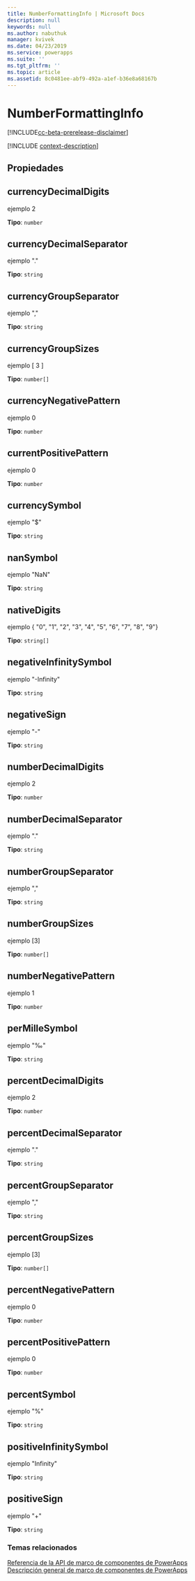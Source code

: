 ```yaml
---
title: NumberFormattingInfo | Microsoft Docs
description: null
keywords: null
ms.author: nabuthuk
manager: kvivek
ms.date: 04/23/2019
ms.service: powerapps
ms.suite: ''
ms.tgt_pltfrm: ''
ms.topic: article
ms.assetid: 8c0481ee-abf9-492a-a1ef-b36e8a68167b
---
```


# <a name="numberformattinginfo"></a>NumberFormattingInfo

[!INCLUDE[cc-beta-prerelease-disclaimer](../../../includes/cc-beta-prerelease-disclaimer.md)]

[!INCLUDE [context-description](includes/numberformattinginfo-description.md)]

## <a name="properties"></a>Propiedades

## <a name="currencydecimaldigits"></a>currencyDecimalDigits

 ejemplo 2

**Tipo**: `number`

## <a name="currencydecimalseparator"></a>currencyDecimalSeparator

ejemplo "."

**Tipo**: `string`

## <a name="currencygroupseparator"></a>currencyGroupSeparator

ejemplo ","

**Tipo**: `string`

## <a name="currencygroupsizes"></a>currencyGroupSizes

ejemplo [ 3 ]

**Tipo**: `number[]`

## <a name="currencynegativepattern"></a>currencyNegativePattern

ejemplo 0

**Tipo**: `number`

## <a name="currentpositivepattern"></a>currentPositivePattern

ejemplo 0

**Tipo**: `number`

## <a name="currencysymbol"></a>currencySymbol

ejemplo "$"

**Tipo**: `string`

## <a name="nansymbol"></a>nanSymbol

ejemplo "NaN"

**Tipo**: `string`

## <a name="nativedigits"></a>nativeDigits

ejemplo { "0", "1", "2", "3", "4", "5", "6", "7", "8", "9"}

**Tipo**: `string[]`

## <a name="negativeinfinitysymbol"></a>negativeInfinitySymbol

ejemplo "-Infinity"

**Tipo**: `string`

## <a name="negativesign"></a>negativeSign

ejemplo "-"

**Tipo**: `string`

## <a name="numberdecimaldigits"></a>numberDecimalDigits

ejemplo 2

**Tipo**: `number`

## <a name="numberdecimalseparator"></a>numberDecimalSeparator

ejemplo "."

**Tipo**: `string`

## <a name="numbergroupseparator"></a>numberGroupSeparator

ejemplo ","

**Tipo**: `string`

## <a name="numbergroupsizes"></a>numberGroupSizes

ejemplo [3]

**Tipo**: `number[]`

## <a name="numbernegativepattern"></a>numberNegativePattern

ejemplo 1

**Tipo**: `number`

## <a name="permillesymbol"></a>perMilleSymbol

ejemplo "‰"

**Tipo**: `string`

## <a name="percentdecimaldigits"></a>percentDecimalDigits

ejemplo 2

**Tipo**: `number`

## <a name="percentdecimalseparator"></a>percentDecimalSeparator

ejemplo "."

**Tipo**: `string`

## <a name="percentgroupseparator"></a>percentGroupSeparator

ejemplo ","

**Tipo**: `string`

## <a name="percentgroupsizes"></a>percentGroupSizes

ejemplo [3]

**Tipo**: `number[]`

## <a name="percentnegativepattern"></a>percentNegativePattern

ejemplo 0

**Tipo**: `number`

## <a name="percentpositivepattern"></a>percentPositivePattern

ejemplo 0

**Tipo**: `number`

## <a name="percentsymbol"></a>percentSymbol

ejemplo "%"

**Tipo**: `string`

## <a name="positiveinfinitysymbol"></a>positiveInfinitySymbol

ejemplo "Infinity"

**Tipo**: `string`

## <a name="positivesign"></a>positiveSign

ejemplo "+"

**Tipo**: `string`


### <a name="related-topics"></a>Temas relacionados

[Referencia de la API de marco de componentes de PowerApps](../reference/index.md)<br/>
[Descripción general de marco de componentes de PowerApps](../overview.md)